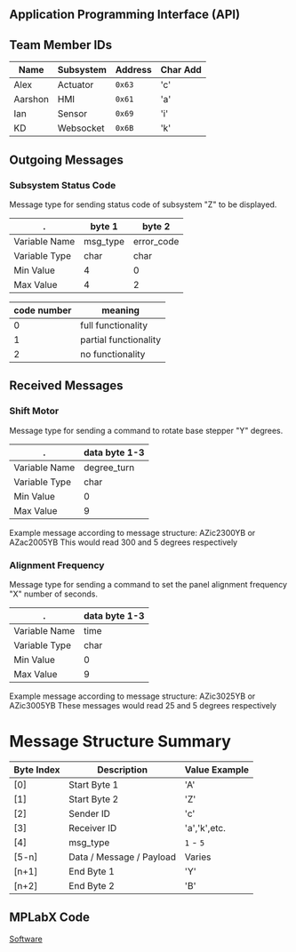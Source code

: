  Application Programming Interface (API)
---

## Team Member IDs
Name    | Subsystem | Address | Char Add
--------|-----------|-------- |---------
Alex | Actuator       | `0x63`  |  'c'
Aarshon | HMI     | `0x61`  |  'a'
Ian     | Sensor    | `0x69`  |  'i'
KD      | Websocket | `0x6B`  |  'k'

## Outgoing Messages

### Subsystem Status Code  
Message type for sending status code of subsystem "Z" to be displayed.


. | byte 1     | byte 2
-------|------------|---
Variable Name   | msg_type | error_code
Variable Type   | char | char
Min Value      | 4    | 0
Max Value      | 4    | 2

code number | meaning
---|---
0 | full functionality
1 | partial functionality
2 | no functionality


## Received Messages

### Shift Motor  
Message type for sending a command to rotate base stepper "Y" degrees.

. | data byte 1-3     
-------|------------
Variable Name    | degree_turn
Variable Type    | char
Min Value        | 0
Max Value        | 9

Example message according to message structure:
AZic2300YB
or 
AZac2005YB
This would read 300 and 5 degrees respectively

### Alignment Frequency
  
Message type for sending a command to set the panel alignment frequency "X" number of seconds.

. |  data byte 1-3     
-------|------------
Variable Name   | time 
Variable Type   | char 
Min Value      | 0    
Max Value      | 9    

Example message according to message structure:
AZic3025YB
or
AZic3005YB
These messages would read 25 and 5 degrees respectively




# Message Structure Summary
 Byte Index |           Description              | Value Example |
 -----------|------------------------------------|---------------|
 [0]        | Start Byte 1                       |      'A'      |
 [1]        | Start Byte 2                       |      'Z'      |
 [2]        | Sender ID                          |      'c'      |
 [3]        | Receiver ID                        | 'a','k',etc.  |
 [4]        | msg_type                           |  `1` - `5`    |
 [5-n]      | Data / Message / Payload           |    Varies     |
 [n+1]      | End Byte 1                         |      'Y'      |
 [n+2]      | End Byte 2                         |      'B'      |



## MPLabX Code

[Software](./assets/documents/SolarArray.X.zip)
